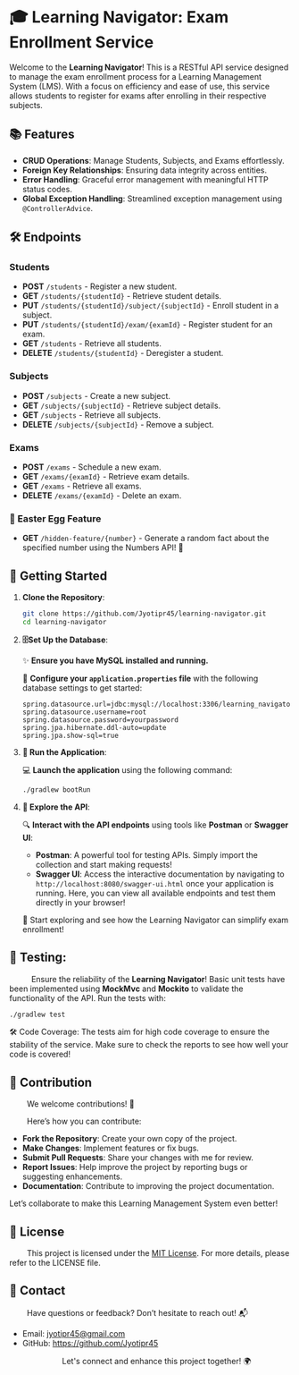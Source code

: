 # 🎓 Learning Navigator: Exam Enrollment Service

Welcome to the **Learning Navigator**! This is a RESTful API service designed to manage the exam enrollment process for a Learning Management System (LMS). With a focus on efficiency and ease of use, this service allows students to register for exams after enrolling in their respective subjects.

## 📚 Features

- **CRUD Operations**: Manage Students, Subjects, and Exams effortlessly.
- **Foreign Key Relationships**: Ensuring data integrity across entities.
- **Error Handling**: Graceful error management with meaningful HTTP status codes.
- **Global Exception Handling**: Streamlined exception management using `@ControllerAdvice`.

## 🛠️ Endpoints

### Students

- **POST** `/students` - Register a new student.
- **GET** `/students/{studentId}` - Retrieve student details.
- **PUT** `/students/{studentId}/subject/{subjectId}` - Enroll student in a subject.
- **PUT** `/students/{studentId}/exam/{examId}` - Register student for an exam.
- **GET** `/students` - Retrieve all students.
- **DELETE** `/students/{studentId}` - Deregister a student.

### Subjects

- **POST** `/subjects` - Create a new subject.
- **GET** `/subjects/{subjectId}` - Retrieve subject details.
- **GET** `/subjects` - Retrieve all subjects.
- **DELETE** `/subjects/{subjectId}` - Remove a subject.

### Exams

- **POST** `/exams` - Schedule a new exam.
- **GET** `/exams/{examId}` - Retrieve exam details.
- **GET** `/exams` - Retrieve all exams.
- **DELETE** `/exams/{examId}` - Delete an exam.

### 🤫 Easter Egg Feature

- **GET** `/hidden-feature/{number}` - Generate a random fact about the specified number using the Numbers API! 🤩

## 🚀 Getting Started

1. **Clone the Repository**:

   ```bash
   git clone https://github.com/Jyotipr45/learning-navigator.git
   cd learning-navigator  
   ``` 

2. **🗄️Set Up the Database**:

   ✨ **Ensure you have MySQL installed and running.**

   🔧 **Configure your `application.properties` file** with the following database settings to get started:

    ```properties
    spring.datasource.url=jdbc:mysql://localhost:3306/learning_navigator
    spring.datasource.username=root
    spring.datasource.password=yourpassword
    spring.jpa.hibernate.ddl-auto=update
    spring.jpa.show-sql=true
    ```

3. **🚀 Run the Application**:

    💻 **Launch the application** using the following command:

    ```bash
    ./gradlew bootRun
    ```

4. **🧪 Explore the API**:


    🔍 **Interact with the API endpoints** using tools like **Postman** or **Swagger UI**:

    - **Postman**: A powerful tool for testing APIs. Simply import the collection and start making requests!
    - **Swagger UI**: Access the interactive documentation by navigating to `http://localhost:8080/swagger-ui.html` once your application is running. Here, you can view all available endpoints and test them directly in your browser!

    🚀 Start exploring and see how the Learning Navigator can simplify exam enrollment!  

## 🧪 Testing:

&nbsp;&nbsp;&nbsp;&nbsp;&nbsp;&nbsp;&nbsp;&nbsp;&nbsp;&nbsp;Ensure the reliability of the **Learning Navigator**! Basic unit tests have been implemented using **MockMvc** and **Mockito** to validate the functionality of the API. Run the tests with:

```bash
./gradlew test
```
🛠️ Code Coverage: The tests aim for high code coverage to ensure the stability of the service. Make sure to check the reports to see how well your code is covered!

## 🌟 Contribution

&nbsp;&nbsp;&nbsp;&nbsp;&nbsp;&nbsp;&nbsp;&nbsp;We welcome contributions! 🤝

&nbsp;&nbsp;&nbsp;&nbsp;&nbsp;&nbsp;&nbsp;&nbsp;Here’s how you can contribute:

- **Fork the Repository**: Create your own copy of the project.
- **Make Changes**: Implement features or fix bugs.
- **Submit Pull Requests**: Share your changes with me for review.
- **Report Issues**: Help improve the project by reporting bugs or suggesting enhancements.
- **Documentation**: Contribute to improving the project documentation.

Let’s collaborate to make this Learning Management System even better!


## 📜 License

&nbsp;&nbsp;&nbsp;&nbsp;&nbsp;&nbsp;&nbsp;&nbsp;This project is licensed under the [MIT License](https://opensource.org/licenses/MIT). For more details, please refer to the LICENSE file.



## 📧 Contact

&nbsp;&nbsp;&nbsp;&nbsp;&nbsp;&nbsp;&nbsp;&nbsp;Have questions or feedback? Don’t hesitate to reach out! 📬

- Email: jyotipr45@gmail.com
- GitHub: https://github.com/Jyotipr45

&nbsp;&nbsp;&nbsp;&nbsp;&nbsp;&nbsp;&nbsp;&nbsp;&nbsp;&nbsp;&nbsp;&nbsp;&nbsp;&nbsp;&nbsp;&nbsp;&nbsp;&nbsp;&nbsp;&nbsp;&nbsp;&nbsp;&nbsp;&nbsp;Let's connect and enhance this project together! 🌍


    

